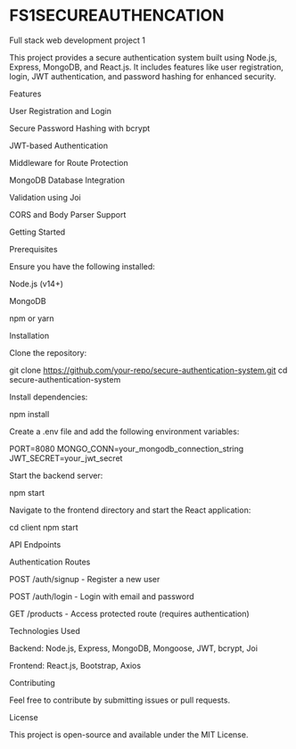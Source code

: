 # FS1SECUREAUTHENCATION
Full stack web development project 1

This project provides a secure authentication system built using Node.js, Express, MongoDB, and React.js. It includes features like user registration, login, JWT authentication, and password hashing for enhanced security.

Features

User Registration and Login

Secure Password Hashing with bcrypt

JWT-based Authentication

Middleware for Route Protection

MongoDB Database Integration

Validation using Joi

CORS and Body Parser Support

Getting Started

Prerequisites

Ensure you have the following installed:

Node.js (v14+)

MongoDB

npm or yarn

Installation

Clone the repository:

git clone https://github.com/your-repo/secure-authentication-system.git
cd secure-authentication-system

Install dependencies:

npm install

Create a .env file and add the following environment variables:

PORT=8080
MONGO_CONN=your_mongodb_connection_string
JWT_SECRET=your_jwt_secret

Start the backend server:

npm start

Navigate to the frontend directory and start the React application:

cd client
npm start

API Endpoints

Authentication Routes

POST /auth/signup - Register a new user

POST /auth/login - Login with email and password

GET /products - Access protected route (requires authentication)

Technologies Used

Backend: Node.js, Express, MongoDB, Mongoose, JWT, bcrypt, Joi

Frontend: React.js, Bootstrap, Axios

Contributing

Feel free to contribute by submitting issues or pull requests.

License

This project is open-source and available under the MIT License.


